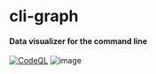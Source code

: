 # cli-graph
#### Data visualizer for the command line
[![CodeQL](https://github.com/aroary/cli-graph/actions/workflows/codeql-analysis.yml/badge.svg)](https://github.com/aroary/cli-graph/actions/workflows/codeql-analysis.yml)
![image](https://user-images.githubusercontent.com/71286008/164983611-c623f569-ecac-443d-9134-a0e63d7f9ba8.png)
